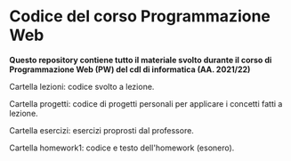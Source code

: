 # Codice del corso Programmazione Web 

**Questo repository contiene tutto il materiale svolto durante il corso di Programmazione Web (PW) del cdl di informatica (AA. 2021/22)**

Cartella lezioni: codice svolto a lezione.

Cartella progetti: codice di progetti personali per applicare i concetti fatti a lezione.

Cartella esercizi: esercizi proprosti dal professore.

Cartella homework1: codice e testo dell'homework (esonero).
